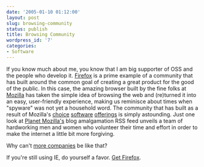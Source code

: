```yaml
---
date: '2005-01-10 01:12:00'
layout: post
slug: browsing-community
status: publish
title: Browsing Community
wordpress_id: '7'
categories:
- Software
---
```


If you know much about me, you know that I am big supporter of OSS and the people who develop it.  [Firefox](http://www.mozilla.org/products/firefox/) is a prime example of a community that has built around the common goal of creating a great product for the good of the public. In this case, the amazing browser built by the fine folks at [Mozilla](http://www.mozilla.org/about/) has taken the simple idea of browsing the web and (re)turned it into an easy, user-friendly experience, making us reminisce about times when "spyware" was not yet a household word.  The community that has built as a result of Mozilla's [choice](http://www.mozilla.org/products/thunderbird/) [software](http://www.mozilla.org/products/mozilla1.x/) [offerings](http://www.mozilla.org/projects/calendar/) is simply astounding.  Just one look at [Planet Mozilla's](http://planet.mozilla.org/) blog amalgamation RSS feed unveils a team of hardworking men and women who volunteer their time and effort in order to make the internet a little bit more forgiving.

Why can't [more companies](http://www.microsoft.com/) be like that?

If you're still using IE, do yourself a favor.  [Get Firefox](http://www.getfirefox.com/).
